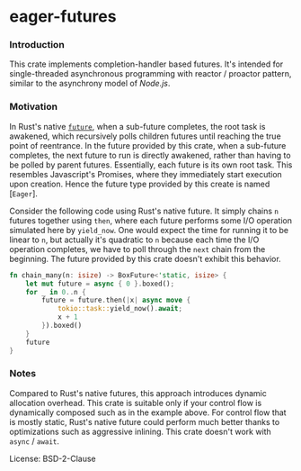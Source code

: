 # eager-futures

### Introduction
This crate implements completion-handler based futures.
It's intended for single-threaded asynchronous programming with reactor / proactor pattern,
similar to the asynchrony model of *Node.js*.
### Motivation
In Rust's native [`future`](std::future), when a sub-future completes,
the root task is awakened, which recursively polls children futures until reaching the true point of reentrance.
In the future provided by this crate, when a sub-future completes,
the next future to run is directly awakened, rather than having to be polled by parent futures.
Essentially, each future is its own root task. This resembles Javascript's Promises,
where they immediately start execution upon creation. Hence the future type provided by this create is named [`Eager`].

Consider the following code using Rust's native future. It simply chains `n` futures together using `then`,
where each future performs some I/O operation simulated here by `yield_now`.
One would expect the time for running it to be linear to `n`, but actually it's quadratic to `n`
because each time the I/O operation completes, we have to poll through the `next` chain from the beginning.
The future provided by this crate doesn't exhibit this behavior.
```rust
fn chain_many(n: isize) -> BoxFuture<'static, isize> {
    let mut future = async { 0 }.boxed();
    for _ in 0..n {
        future = future.then(|x| async move {
            tokio::task::yield_now().await;
            x + 1
        }).boxed()
    }
    future
}
```
### Notes
Compared to Rust's native futures, this approach introduces dynamic allocation overhead.
This crate is suitable only if your control flow is dynamically composed such as in the example above.
For control flow that is mostly static, Rust's native future could perform much better
thanks to optimizations such as aggressive inlining. This crate doesn't work with `async` / `await`.

License: BSD-2-Clause
